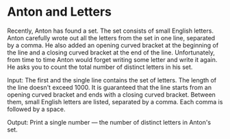 # Anton and Letters
Recently, Anton has found a set. The set consists of small English letters. Anton carefully wrote out all the letters from the set in one line, separated by a comma. He also added an opening curved bracket at the beginning of the line and a closing curved bracket at the end of the line.
Unfortunately, from time to time Anton would forget writing some letter and write it again. He asks you to count the total number of distinct letters in his set.

Input: The first and the single line contains the set of letters. The length of the line doesn't exceed 1000. It is guaranteed that the line starts from an opening curved bracket and ends with a closing curved bracket. Between them, small English letters are listed, separated by a comma. Each comma is followed by a space.

Output: Print a single number — the number of distinct letters in Anton's set.